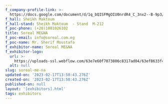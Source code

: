 ```yaml
---
f_company-profile-link: >-
  https://docs.google.com/document/d/1q_bQISFMgOIU0nrdR4_C_3nx2--B-9p3/edit?usp=share_link&ouid=111844397792848099856&rtpof=true&sd=true
f_hall: Sheikh Maktoum
f_hall-stand: Sheikh Maktoum  - Stand  M-212
f_poc-phone: (+20)1001026102
title: Soreal ME&NA
f_poc-email: info@soreal.com.eg
f_poc-name: Mr. Sherif Moustafa
f_exhibitor-name: Soreal ME&NA
f_exhibitor-logo:
  url: >-
    https://uploads-ssl.webflow.com/63e7e60f7073806c8317ad04/63ef8633f4b7006c3a5bbc87_MTMyNg.jpeg
  alt: null
slug: soreal-me-na
updated-on: '2023-02-17T13:50:43.276Z'
created-on: '2023-02-17T13:50:43.276Z'
published-on: null
layout: '[exhibitors].html'
tags: exhibitors
---
```




